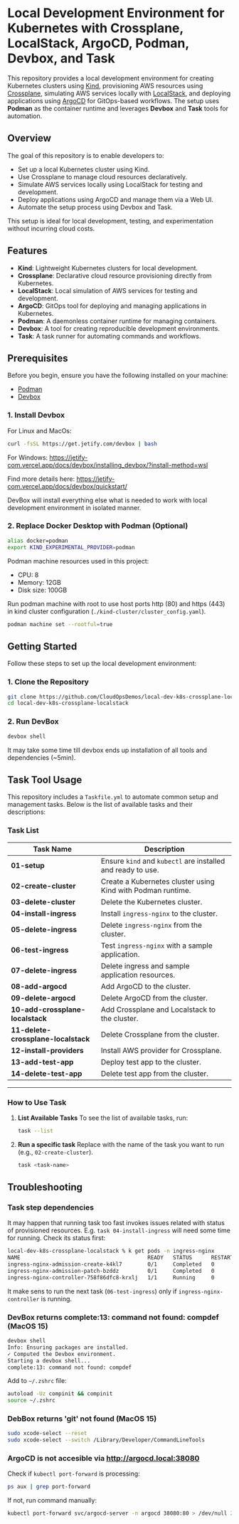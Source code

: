 # Local Development Environment for Kubernetes with Crossplane, LocalStack, ArgoCD, Podman, Devbox, and Task

This repository provides a local development environment for creating Kubernetes clusters using [Kind](https://kind.sigs.k8s.io/), provisioning AWS resources using [Crossplane](https://crossplane.io/), simulating AWS services locally with [LocalStack](https://localstack.cloud/), and deploying applications using [ArgoCD](https://argo-cd.readthedocs.io/) for GitOps-based workflows. The setup uses **Podman** as the container runtime and leverages **Devbox** and **Task** tools for automation.

## Overview

The goal of this repository is to enable developers to:
- Set up a local Kubernetes cluster using Kind.
- Use Crossplane to manage cloud resources declaratively.
- Simulate AWS services locally using LocalStack for testing and development.
- Deploy applications using ArgoCD and manage them via a Web UI.
- Automate the setup process using Devbox and Task.

This setup is ideal for local development, testing, and experimentation without incurring cloud costs.

## Features

- **Kind**: Lightweight Kubernetes clusters for local development.
- **Crossplane**: Declarative cloud resource provisioning directly from Kubernetes.
- **LocalStack**: Local simulation of AWS services for testing and development.
- **ArgoCD**: GitOps tool for deploying and managing applications in Kubernetes.
- **Podman**: A daemonless container runtime for managing containers.
- **Devbox**: A tool for creating reproducible development environments.
- **Task**: A task runner for automating commands and workflows.

## Prerequisites

Before you begin, ensure you have the following installed on your machine:
- [Podman](https://podman.io/)
- [Devbox](https://www.jetpack.io/devbox/)

### 1. Install Devbox
For Linux and MacOs:
```bash
curl -fsSL https://get.jetify.com/devbox | bash
```

For Windows: https://jetify-com.vercel.app/docs/devbox/installing_devbox/?install-method=wsl

Find more details here: https://jetify-com.vercel.app/docs/devbox/quickstart/

DevBox will install everything else what is needed to work with local development environment in isolated manner. 

### 2. Replace Docker Desktop with Podman (Optional)

```bash
alias docker=podman
export KIND_EXPERIMENTAL_PROVIDER=podman
```

Podman machine resources used in this project:
- CPU: 8
- Memory: 12GB
- Disk size: 100GB

Run podman machine with root to use host ports http (80) and https (443) in kind cluster configuration (`./kind-cluster/cluster_config.yaml`).
```bash
podman machine set --rootful=true
```

## Getting Started

Follow these steps to set up the local development environment:

### 1. Clone the Repository

```bash
git clone https://github.com/CloudOpsDemos/local-dev-k8s-crossplane-localstack.git
cd local-dev-k8s-crossplane-localstack
```

### 2. Run DevBox

```bash
devbox shell
```

It may take some time till devbox ends up installation of all tools and dependencies (~5min).

## Task Tool Usage

This repository includes a `Taskfile.yml` to automate common setup and management tasks. Below is the list of available tasks and their descriptions:

### Task List

| Task Name                          | Description                                                                 |
|------------------------------------|-----------------------------------------------------------------------------|
| **01-setup**                       | Ensure `kind` and `kubectl` are installed and ready to use.                 |
| **02-create-cluster**              | Create a Kubernetes cluster using Kind with Podman runtime.                 |
| **03-delete-cluster**              | Delete the Kubernetes cluster.                                              |
| **04-install-ingress**             | Install `ingress-nginx` to the cluster.                                     |
| **05-delete-ingress**              | Delete `ingress-nginx` from the cluster.                                    |
| **06-test-ingress**                | Test `ingress-nginx` with a sample application.                             |
| **07-delete-ingress**              | Delete ingress and sample application resources.                            |
| **08-add-argocd**                  | Add ArgoCD to the cluster.                                                  |
| **09-delete-argocd**               | Delete ArgoCD from the cluster.                                             |
| **10-add-crossplane-localstack**   | Add Crossplane and Localstack to the cluster.                               |
| **11-delete-crossplane-localstack**| Delete Crossplane from the cluster.                                         |
| **12-install-providers**           | Install AWS provider for Crossplane.                                        |
| **13-add-test-app**                | Deploy test app to the cluster.                                             |
| **14-delete-test-app**             | Delete test app from the cluster.                                           |

---

### How to Use Task

1. **List Available Tasks**
    To see the list of available tasks, run:
    ```bash
    task --list
    ```
2. **Run a specific task**
    Replace <task-name> with the name of the task you want to run (e.g., `02-create-cluster`).
    ```bash
    task <task-name>
    ```

## Troubleshooting

### Task step dependencies

It may happen that running task too fast invokes issues related with status of provisioned resources. E.g. `task 04-install-ingress` will need some time for running. Check its status first:

```bash
local-dev-k8s-crossplane-localstack % k get pods -n ingress-nginx
NAME                                        READY   STATUS      RESTARTS   AGE
ingress-nginx-admission-create-k4kl7        0/1     Completed   0          2m46s
ingress-nginx-admission-patch-bzddz         0/1     Completed   0          2m46s
ingress-nginx-controller-758f86dfc8-krxlj   1/1     Running     0          2m46s
```

It make sens to run the next task (`06-test-ingress`) only if `ingress-nginx-controller` is running.

### DevBox returns complete:13: command not found: compdef (MacOS 15)

```bash
devbox shell
Info: Ensuring packages are installed.
✓ Computed the Devbox environment.
Starting a devbox shell...
complete:13: command not found: compdef
```

Add to `~/.zshrc` file:
```bash
autoload -Uz compinit && compinit
source ~/.zshrc
```

### DebBox returns 'git' not found (MacOS 15)

```bash
sudo xcode-select --reset
sudo xcode-select --switch /Library/Developer/CommandLineTools
```

### ArgoCD is not accesible via http://argocd.local:38080

Check if `kubectl port-forward` is processing:
```bash
ps aux | grep port-forward
```

If not, run command manually:
```bash
kubectl port-forward svc/argocd-server -n argocd 38080:80 > /dev/null 2>&1 &
```